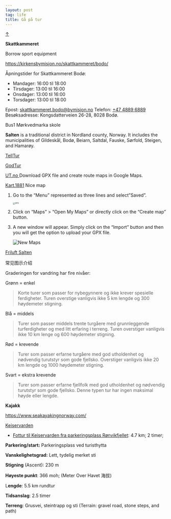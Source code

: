 ```yaml
---
layout: post
tag: life
title: Gå på tur
---
```


<a class="top-link hide" href="#" id="js-top">↑</a>

**Skattkammeret**

Borrow sport equipment

<https://kirkensbymisjon.no/skattkammeret/bodo/>

Åpningstider for Skattkammeret Bodø:

- Mandager: 16:00 til 18:00
- Tirsdager: 13:00 til 16:00
- Onsdager: 13:00 til 16:00
- Torsdager: 13:00 til 18:00

Epost: [skattkammeret.bodo@bymisjon.no](mailto:skattkammeret.bodo@bymisjon.no)
Telefon: [+47 4889 6889](tel:+4797341554)
Besøksadresse: Kongsdatterveien 26-28, 8028 Bodø.

Bus1 Mørkvedmarka skole





**Salten** is a traditional district in Nordland county, Norway. It includes the municipalities of Gildeskål, Bodø, Beiarn, Saltdal, Fauske, Sørfold, Steigen, and Hamarøy. 

[TellTur](https://www.telltur.no/turmaal/myghxi9g/5271#:~:text=Kjør%252C%2520sykle%2520eller%2520gå%2520Fjellveien,på%2520merket%2520sti%2520ved%2520Kretjønna.)

[GodTur](https://www.godtur.no/)

[UT.no ](https://ut.no) Download GPX file and create route maps in Google Maps. 

[Kart.1881](https://kart.1881.no) Nice map

1. Go to the “Menu” represented as three lines and select”Saved”.

   <img src="https://drive.google.com/thumbnail?id=15Wr2MUDvk5PAqCysqHJjiTO7AavQsOW0&sz=w1000" alt="GPX" style="display: block; margin-right: auto; margin-left: auto; zoom:40%;" />

2. Click on “Maps” > “Open My Maps” or directly click on the “Create map” button.

3. A new window will appear.  Simply click on the “Import” button and then you will get the option to upload your GPX file. 

   <img src="https://drive.google.com/thumbnail?id=1rX5Irb-ztnkTDWvmFCbyHkTzA7qZ67zL&sz=w1000" alt="New Maps" style="display: block; margin-right: auto; margin-left: auto; zoom:100%;" />

[Friluft Salten](https://friluft.salten.no/?id=1340255371)


常见图示介绍

Graderingen for vandring har fire nivåer:

<i class="fa-solid fa-person-walking" style="color:green; font-size:1.5em"></i> Grønn = enkel

> Korte turer som passer for nybegynnere og ikke krever spesielle ferdigheter. Turen overstige vanligvis ikke 5 km lengde og 300 høydemeter stigning. 

<i class="fa-solid fa-person-walking" style="color:blue; font-size:1.5em"></i>Blå = middels

> Turer som passer middels trente turgåere med grunnleggende turferdigheter og med litt erfaring i terreng. Turen overstiger vanligvis ikke 10 km lenge og 600 høydemeter stigning. 

<i class="fa-solid fa-person-walking" style="color:red; font-size:1.5em"></i>Rød = krevende

> Turer som passer erfarne turgåere med god utholdenhet og nødvendig turutstyr som gode fjellsko. Overstiger vanligvis ikke 20 km lengde og 1000 høydemeter stigning. 

<i class="fa-solid fa-person-walking" style="font-size:1.5em"></i>Svart = ekstra krevende

> Turer som passer erfarne fjellfolk med god utholdenhet og nødvendig turutstyr som gode fjellsko. Denne typen tur har ingen maksimal høyde eller lengde.



**Kajakk**

<https://www.seakayakingnorway.com/> 



[Keiservarden](https://www.telltur.no/turmaal/myghxi9g/5271)

- [Fottur til Keiservarden fra parkeringsplass Rønvikfjellet](https://ut.no/turforslag/114649/fottur-til-keiservarden-fra-parkeringsplass-rnvikfjellet): 4.7 km; 2 timer;

**Parkering/start:** Parkeringsplass ved turisthytta

**Vanskelighetsgrad:** Lett, tydelig merket sti

**Stigning** (Ascent): 230 m 

**Høyeste punkt**: 366 moh; (Meter Over Havet 海拔)

L**engde**: 5.5 km rundtur

**Tidsanslag**: 2.5 timer

**Terreng**: Grusvei, steintrapp og sti (Terrain: gravel road, stone steps, and path)
